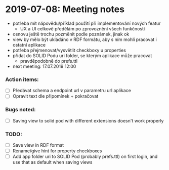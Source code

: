 # 2019-07-08: Meeting notes
- potřeba mít nápovědu/příklad použití při implementování nových featur
    - UX a UI celkově předělám po zprovoznění všech funkčností
- osnovu ještě trochu pozměnit podle poznámek, jinak ok
- view by mělo být ukládáno v RDF formátu, aby s ním mohli pracovat i ostatní aplikace
- potřeba přejmenovat/vysvětlit checkboxy u properties
- přidat do SOLID Podu uri folder, se kterým aplikace může pracovat
    - pravděpodobně do prefs.ttl
- next meeting: 17.07.2019 12:00

### Action items:
- [ ] Předávat schema a endpoint url v parametru url aplikace
- [ ] Opravit text dle připomínek + pokračovat

### Bugs noted:
- [ ] Saving view to solid pod with different extensions doesn't work properly

### TODO:
- [ ] Save view in RDF format
- [ ] Rename/give hint for property checkboxes
- [ ] Add app folder uri to SOLID Pod (probably prefs.ttl) on first login, and
    use that as default when saving views
